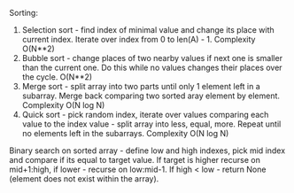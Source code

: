 Sorting:
1. Selection sort - find index of minimal value and change its place with current index. Iterate over index from 0 to len(A) - 1. Complexity O(N**2)
2. Bubble sort - change places of two nearby values if next one is smaller than the current one. Do this while no values changes their places over the cycle. O(N**2)
3. Merge sort - split array into two parts until only 1 element left in a subarray. Merge back comparing two sorted aray element by element. Complexity O(N log N)
4. Quick sort - pick random index, iterate over values comparing each value to the index value - split array into less, equal, more. Repeat until no elements left in the subarrays. Complexity O(N log N)    

Binary search on sorted array - define low and high indexes, pick mid index and compare if its equal to target value. If target is higher recurse on mid+1:high, if lower - recurse on low:mid-1. If high < low - return None (element does not exist within the array).